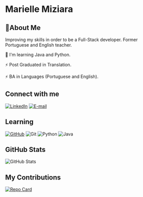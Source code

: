 # Marielle Miziara
## 🚀About Me
Improving my skills in order to be a Full-Stack developer. Former Portuguese and English teacher.

🧠 I'm learning Java and Python.

⚡️ Post Graduated in Translation.

⚡️ BA in Languages (Portuguese and English).

## Connect with me

[![LinkedIn](https://img.shields.io/badge/LinkedIn-0077B5?style=for-the-badge&logo=linkedin&logoColor=white)](https://www.linkedin.com/in/marielle-miziara/)
[![E-mail](https://img.shields.io/badge/-Email-000?style=for-the-badge&logo=microsoft-outlook&logoColor=007BFF)](mailto:mariellemiziara@hotmail.com)

## Learning

[![GitHub](https://img.shields.io/badge/GitHub-100000?style=for-the-badge&logo=github&logoColor=white)](https://github.com/mariellemiziara)
![Git](https://img.shields.io/badge/GIT-E44C30?style=for-the-badge&logo=git&logoColor=white)
![Python](https://img.shields.io/badge/python-3670A0?style=for-the-badge&logo=python&logoColor=ffdd54)
![Java](https://img.shields.io/badge/java-%23ED8B00.svg?style=for-the-badge&logo=openjdk&logoColor=white)

## GitHub Stats

![GitHub Stats](https://github-readme-stats.vercel.app/api?username=SEUUSERNAME&theme=transparent&bg_color=000&border_color=30A3DC&show_icons=true&icon_color=30A3DC&title_color=E94D5F&text_color=FFF&hide_title=true&hide=stars)


## My Contributions

[![Repo Card](https://github-readme-stats.vercel.app/api/pin/?username=mariellemiziara&repo=dio-lab-open-source&bg_color=000&border_color=30A3DC&show_icons=true&icon_color=30A3DC&title_color=E94D5F&text_color=FFF)](https://github.com/mariellemiziara/dio-lab-open-source)
